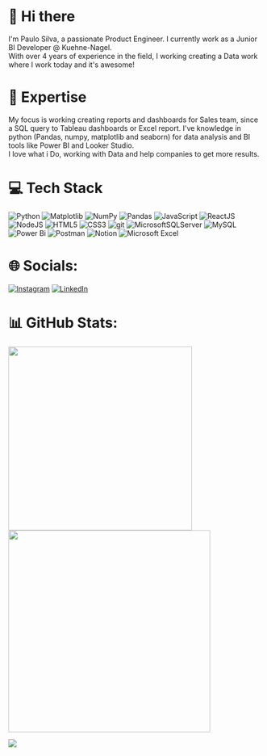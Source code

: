 # 👋 Hi there

I'm Paulo Silva, a passionate Product Engineer. I currently work as a Junior BI Developer @ Kuehne-Nagel. </br>
With over 4 years of experience in the field, I working creating a Data work where I work today and it's awesome!

# 🚀 Expertise

My focus is working creating reports and dashboards for Sales team, since a SQL query to Tableau dashboards or Excel report. I've knowledge in python (Pandas, numpy, matplotlib and seaborn) for data analysis and BI tools like Power BI and Looker Studio. </br> 
I love what i Do, working with Data and help companies to get more results.
# 💻 Tech Stack
![Python](https://img.shields.io/badge/python-3670A0?style=for-the-badge&logo=python&logoColor=ffdd54)
![Matplotlib](https://img.shields.io/badge/Matplotlib-%23ffffff.svg?style=for-the-badge&logo=Matplotlib&logoColor=black)
![NumPy](https://img.shields.io/badge/numpy-%23013243.svg?style=for-the-badge&logo=numpy&logoColor=white)
![Pandas](https://img.shields.io/badge/pandas-%23150458.svg?style=for-the-badge&logo=pandas&logoColor=white)
![JavaScript](https://img.shields.io/badge/-JavaScript-%23F7DF1C?style=for-the-badge&logo=javascript&logoColor=000000&labelColor=%23F7DF1C&color=%23FFCE5A)
![ReactJS](https://img.shields.io/badge/-ReactJS-%23282C34?style=for-the-badge&logo=react)
![NodeJS](https://img.shields.io/badge/-Nodejs-black?style=for-the-badge&logo=Node.js)
![HTML5](https://img.shields.io/badge/-HTML5-%23E44D27?style=for-the-badge&logo=html5&logoColor=ffffff)
![CSS3](https://img.shields.io/badge/-CSS3-%231572B6?style=for-the-badge&logo=css3)
![git](https://img.shields.io/badge/-git-black?style=for-the-badge&logo=Git)
![MicrosoftSQLServer](https://img.shields.io/badge/Microsoft%20SQL%20Server-CC2927?style=for-the-badge&logo=microsoft%20sql%20server&logoColor=white)
![MySQL](https://img.shields.io/badge/mysql-%2300f.svg?style=for-the-badge&logo=mysql&logoColor=white)
![Power Bi](https://img.shields.io/badge/power_bi-F2C811?style=for-the-badge&logo=powerbi&logoColor=black)
![Postman](https://img.shields.io/badge/Postman-FF6C37?style=for-the-badge&logo=postman&logoColor=white)
![Notion](https://img.shields.io/badge/Notion-%23000000.svg?style=for-the-badge&logo=notion&logoColor=white)
![Microsoft Excel](https://img.shields.io/badge/Microsoft_Excel-217346?style=for-the-badge&logo=microsoft-excel&logoColor=white)

# 🌐 Socials:
[![Instagram](https://img.shields.io/badge/Instagram-%23E4405F.svg?style=for-the-badge&logo=Instagram&logoColor=white)](www.instagram.com/paulopanebianco/) 
[![LinkedIn](https://img.shields.io/badge/LinkedIn-%230077B5.svg?style=for-the-badge&logo=linkedin&logoColor=white)](www.linkedin.com/in/paulo-henrique-36a60019a)

# 📊 GitHub Stats:
<img src="https://github-readme-stats-wheat-two-53.vercel.app/api?username=ppanebianco&theme=black&hide_border=false&include_all_commits=false&count_private=false"  width="364px" />                    <img src="https://github-readme-streak-stats.herokuapp.com/?user=ppanebianco&theme=black&hide_border=false"  width="400px" />



![](https://github-readme-stats-wheat-two-53.vercel.app/api/top-langs/?username=ppanebianco&theme=black&hide_border=false&include_all_commits=false&count_private=false&layout=compact)
